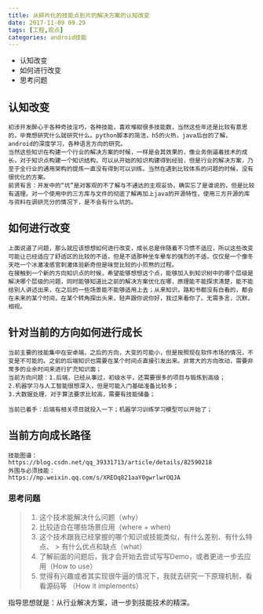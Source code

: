 ```yaml
---
title: 从碎片化的技能点到片的解决方案的认知改变
date: 2017-11-09 09.29
tags: [工程,观点]
categories: android技能
---
```

* 认知改变
* 如何进行改变
* 思考问题
<!-- more -->

## 认知改变 ##
	初涉开发醉心于各种奇技淫巧，各种技能，喜欢堆砌很多技能数，当然这些年还是比较有意思的，毕竟想研究什么就研究什么。python脚本的简洁，h5的火热，java后台的了解，android的深度学习，各种语言方向的研究。   
	当然这些知识在构建一个行业的解决方案的时候，一样是会其效果的，像业务倒逼着技术的成长，对于知识点构建一个知识结构，可以从开始的知识构建得到经验，但是行业的解决方案，乃至于全行业的通用架构的提炼一直没有得到可以训练。当然在遇到比较体系的问题的时候，没有很优化的方案。  
	前贤有言：开发中的“坑”是对客观的不了解与不通达的主观妥协，确实忘了是谁说的，但是比较有道理。对一个使用中的三方库与文件的彻底了解再加上java的开源特性，使用三方开源的库与资料在调研充分的情况下，是不会有什么坑的。  
## 如何进行改变 ##
	上面说道了问题，那么就应该想想如何进行改变，成长总是伴随着不习惯不适应，所以这些改变可能让已经适应了舒适区的比较的不适，但是不适那种坐车晕车的强烈的不适，仅仅是一个像冬天吃一个冰激凌感官刺激体验新奇但是味觉比较的小煎熬的过程。
	在接触到一个新的方向知识点的时候，希望能够想想这个点，能够加入到知识树中的哪个层级是解决哪个层级的问题，同时能够知道比之前的解决方案优化在哪，原理能不能探求清楚，能不能给别人讲述出来，在之后的一些场景能不能够适用上去；从来知识，路和书都没有白看的，都会在未来的某个时间，在某个转角探出头来，轻声跟你说你好，我过来看你了。无需多言，沉默，相视。

## 针对当前的方向如何进行成长 ##
	当前主要的技能集中在安卓端，之后的方向，大变的可能小，但是按照现在软件市场的情况，不变是不可能的。之前的后端知识也需要在某个时间点直接引发出来。非常大的方向改动，需要非常多的业余时间来进行扩充知识面；
	当前方向问题：1.后端，已经从事过，初级水平，还需要很多的项目与锻炼到高级；
	2.机器学习与人工智能很想深入，但是可能入门基础准备比较多；
	3.大数据处理，对于算法要求比较高，需要有技能储备；

	当前已着手：后端有相关项目就投入一下；机器学习训练学习模型可以开始了；

## 当前方向成长路径 ##
	技能图谱：
	https://blog.csdn.net/qq_39331713/article/details/82590218
	外围与必须技能：
	https://mp.weixin.qq.com/s/XREOq821aaY0gwrlwrOQJA

### 思考问题 ###
> 1. 这个技术能解决什么问题（why） 
> 2. 比较适合在哪些场景应用（where + when) 
> 3. 这个技术跟我已经掌握的哪个知识或技能类似，有什么差别、有什么特点、 > 有什么优点和缺点（what）
> 4. 了解前面的问题后，我才会开始去尝试写写Demo，或者更进一步去应用（How to use） 
> 5. 觉得有兴趣或者其实现很牛逼的情况下，我就去研究一下原理机制，看看源码等 （How it implements）

指导思想就是：从行业解决方案，进一步到技能技术的精深。
